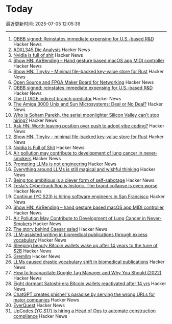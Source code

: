 # Today

最近更新时间: 2025-07-05 12:05:39

--- 
1. [OBBB signed: Reinstates immediate expensing for U.S.-based R&D](https://www.kbkg.com/feature/house-passes-tax-bill-sending-to-president-for-signature) Hacker News
2. [ADXL345 Die Analysis](https://www.tinytransistors.net/2024/08/25/adxl345/) Hacker News
3. [Nvidia is full of shit](https://blog.sebin-nyshkim.net/posts/nvidia-is-full-of-shit/) Hacker News
4. [Show HN: AirBending – Hand gesture based macOS app MIDI controller](https://www.nanassound.com/products/software/airbending) Hacker News
5. [Show HN: Tinykv – Minimal file-backed key-value store for Rust](https://crates.io/crates/tinykv) Hacker News
6. [Open Source and FPGA Maker Board for Networking](https://privateisland.tech/betsy) Hacker News
7. [OBBB signed: reinstates immediate expensing for U.S.-based R&D](https://www.kbkg.com/feature/house-passes-tax-bill-sending-to-president-for-signature) Hacker News
8. [The ITTAGE indirect branch predictor](https://blog.nelhage.com/post/ittage-branch-predictor/) Hacker News
9. [The Amiga 3000 Unix and Sun Microsystems: Deal or No Deal?](https://www.datagubbe.se/amix/) Hacker News
10. [Who is Soham Parekh, the serial moonlighter Silicon Valley can't stop hiring?](https://techcrunch.com/2025/07/03/who-is-soham-parekh-the-serial-moonlighter-silicon-valley-startups-cant-stop-hiring/) Hacker News
11. [Ask HN: Worth leaving position over push to adopt vibe coding?](https://news.ycombinator.com/item?id=44468375) Hacker News
12. [Show HN: Tinykv – minimal file-backed key-value store for Rust](https://crates.io/crates/tinykv) Hacker News
13. [Nvidia Is Full of Shit](https://blog.sebin-nyshkim.net/posts/nvidia-is-full-of-shit/) Hacker News
14. [Air pollution may contribute to development of lung cancer in never-smokers](https://today.ucsd.edu/story/air-pollution-may-contribute-to-development-of-lung-cancer-in-never-smokers-new-study-finds) Hacker News
15. [Prompting LLMs is not engineering](https://dmitriid.com/prompting-llms-is-not-engineering) Hacker News
16. [Everything around LLMs is still magical and wishful thinking](https://dmitriid.com/everything-around-llms-is-still-magical-and-wishful-thinking) Hacker News
17. [Being too ambitious is a clever form of self-sabotage](https://maalvika.substack.com/p/being-too-ambitious-is-a-clever-form) Hacker News
18. [Tesla's Cybertruck flop is historic. The brand collapse is even worse](https://www.dailykos.com/stories/2025/7/3/2331384/-Tesla-s-Cybertruck-flop-is-historic-The-brand-collapse-is-even-worse) Hacker News
19. [Continue (YC S23) is hiring software engineers in San Francisco](https://www.ycombinator.com/companies/continue/jobs) Hacker News
20. [Show HN: AirBending – hand gesture based macOS app MIDI controller](https://www.nanassound.com/products/software/airbending) Hacker News
21. [Air Pollution May Contribute to Development of Lung Cancer in Never-Smokers](https://today.ucsd.edu/story/air-pollution-may-contribute-to-development-of-lung-cancer-in-never-smokers-new-study-finds) Hacker News
22. [The story behind Caesar salad](https://www.nationalgeographic.com/travel/article/story-behind-caesar-salad) Hacker News
23. [LLM-assisted writing in biomedical publications through excess vocabulary](https://www.science.org/doi/10.1126/sciadv.adt3813) Hacker News
24. [Sleeping beauty Bitcoin wallets wake up after 14 years to the tune of $2B](https://www.marketwatch.com/story/sleeping-beauty-bitcoin-wallets-wake-up-after-14-years-to-the-tune-of-2-billion-79f1f11f) Hacker News
25. [Gremllm](https://github.com/awwaiid/gremllm) Hacker News
26. [LLMs caused drastic vocabulary shift in biomedical publications](https://www.science.org/doi/10.1126/sciadv.adt3813) Hacker News
27. [How to Incapacitate Google Tag Manager and Why You Should (2022)](https://backlit.neocities.org/incapacitate-google-tag-manager) Hacker News
28. [Eight dormant Satoshi-era Bitcoin wallets reactivated after 14 yrs](https://twitter.com/WatcherGuru/status/1941167512491864554) Hacker News
29. [ChatGPT creates phisher's paradise by serving the wrong URLs for major companies](https://www.theregister.com/2025/07/03/ai_phishing_websites/) Hacker News
30. [EverQuest](https://www.filfre.net/2025/07/everquest/) Hacker News
31. [UpCodes (YC S17) is hiring a Head of Ops to automate construction compliance](https://up.codes/careers?utm_source=HN) Hacker News
